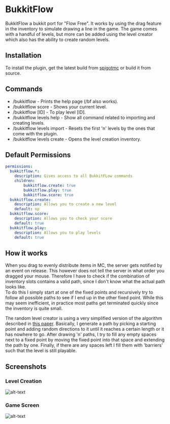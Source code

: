 # BukkitFlow
BukkitFlow a bukkit port for \"Flow Free\". It works by using the drag feature in the inventory to simulate drawing a line in the game. The game comes with a handful of levels, but more can be added using the level creator which also has the ability to create random levels.  

## Installation
To install the plugin, get the latest build from [spigotmc](https://www.spigotmc.org/resources/bukkitflow.60129/) or build it from source.

## Commands

* \/bukkitflow - Prints the help page (/bf also works).
* \/bukkitflow score - Shows your current level.
* \/bukkitflow [ID] - To play level [ID].
* \/bukkitflow levels help - Show all command related to importing and creating levels.
* \/bukkitflow levels import - Resets the first 'n' levels by the ones that come with the plugin.
* \/bukkitflow levels create - Opens the level creation inventory.

## Default Permissions
```YAML
permissions:
  bukkitflow.*:
    description: Gives access to all BukkitFLow commands
    children:
        bukkitflow.create: true
        bukkitflow.play: true
        bukkitflow.score: true
  bukkitflow.create:
    description: Allows you to create a new level
    default: op
  bukkitflow.score:
    description: Allows you to check your score
    default: true
  bukkitflow.play:
    description: Allows you to play levels
    default: true
```

## How it works
When you drag to evenly distribute items in MC, the server gets notified by an event on release. This however does not tell the server in what order you dragged your mouse. Therefore I have to check if the combination of inventory slots contains a valid path, since I don't know what the actual path looks like.  
To do this I simply start at one of the fixed points and recursively try to follow all possible paths to see if I end up in the other fixed point. While this may seem inefficient, in practice most paths get terminated quickly since the inventory is quite small.  
  
The random level creator is using a very simplified version of the algorithm described in [this paper](www.mdpi.com/1999-4893/5/2/176/pdf). Basically, I generate a path by picking a starting point and adding random directions to it until it reaches a certain length or it has nowhere to go.  After drawing 'n' paths, I try to fill any empty spaces next to a fixed point by moving the fixed point into that space and extending the path by one. Finally, if there are any spaces left I fill them with 'barriers' such that the level is still playable.


## Screenshots

### Level Creation
![alt-text](https://i.imgur.com/iu9AXsj.png)
### Game Screen
![alt-text](https://i.imgur.com/wEGzwr9.png)
